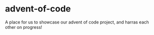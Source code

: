 # advent-of-code
A place for us to showcase our advent of code project, and harras each other on progress!
